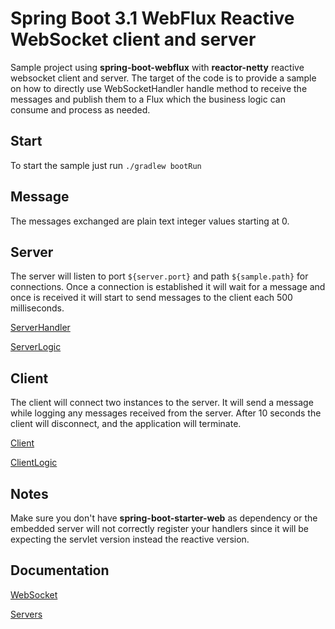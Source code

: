 # Spring Boot 3.1 WebFlux Reactive WebSocket client and server #

Sample project using **spring-boot-webflux** with **reactor-netty** reactive websocket client and server. The target of the code is to provide a sample on how to directly use WebSocketHandler handle method to receive the messages and publish them to a Flux which the business logic can consume and process as needed. 

## Start ##

To start the sample just run `./gradlew bootRun`

## Message ##

The messages exchanged are plain text integer values starting at 0.

## Server ##

The server will listen to port `${server.port}` and path `${sample.path}` for connections. Once a connection is established it will wait for a message and once is received it will start to send messages to the client each 500 milliseconds.

[ServerHandler](src/main/java/sample/webflux/websocket/netty/server/ServerHandler.java)

[ServerLogic](src/main/java/sample/webflux/websocket/netty/server/ServerLogic.java)

## Client ##

The client will connect two instances to the server. It will send a message while logging any messages received from the server. After 10 seconds the client will disconnect, and the application will terminate.

[Client](src/main/java/sample/webflux/websocket/netty/client/Client.java)

[ClientLogic](src/main/java/sample/webflux/websocket/netty/client/ClientLogic.java)

## Notes ##

Make sure you don't have **spring-boot-starter-web** as dependency or the embedded server will not correctly register your handlers since it will be expecting the servlet version instead the reactive version.

## Documentation ##

[WebSocket](https://docs.spring.io/spring-framework/reference/web/webflux-websocket.html)

[Servers](https://docs.spring.io/spring-framework/reference/web/webflux/reactive-spring.html#webflux-httphandler)